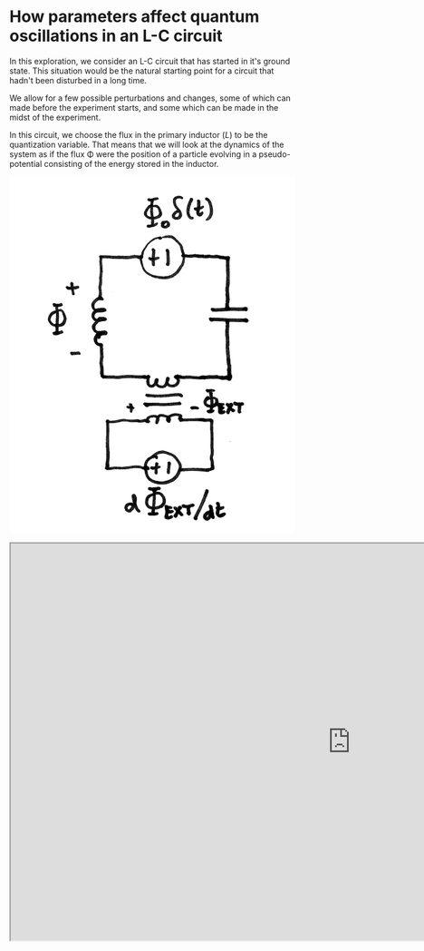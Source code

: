 
# How parameters affect quantum oscillations in an L-C circuit

In this exploration, we consider an L-C circuit that has started in
it's ground state.  This situation would be the natural starting point
for a circuit that hadn't been disturbed in a long time.

We allow for a few possible perturbations and changes, some of which
can made before the experiment starts, and some which can be made in
the midst of the experiment.

In this circuit, we choose the flux in the primary inductor (_L_) to
be the quantization variable.  That means that we will look at the
dynamics of the system as if the flux Φ were the position of a
particle evolving in a pseudo-potential consisting of the energy
stored in the inductor.

![circuit](lesson_figures/circuit.png "Circuit Diagram")

<iframe width="1200px" height="700px" src="http://localhost:5006/param"></iframe>
